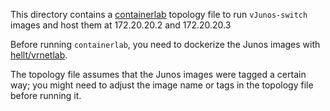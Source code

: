 This directory contains a [containerlab](https://github.com/srl-labs/containerlab) topology file to run `vJunos-switch` images and host them at 172.20.20.2 and  172.20.20.3

Before running `containerlab`, you need to dockerize the Junos images with [hellt/vrnetlab](https://github.com/hellt/vrnetlab).

The topology file assumes that the Junos images were tagged a certain way; you might need to adjust the image name or tags in the topology file before running it.
